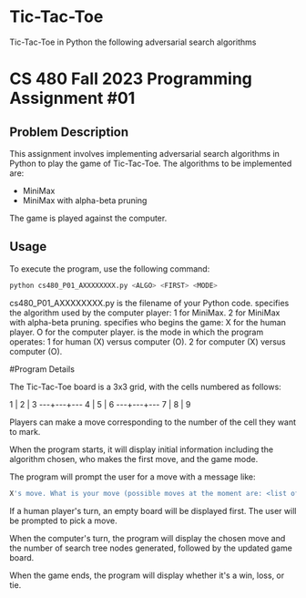 # Tic-Tac-Toe
Tic-Tac-Toe in Python the following adversarial search algorithms

# CS 480 Fall 2023 Programming Assignment #01

## Problem Description

This assignment involves implementing adversarial search algorithms in Python to play the game of Tic-Tac-Toe. The algorithms to be implemented are:

- MiniMax
- MiniMax with alpha-beta pruning

The game is played against the computer.

## Usage

To execute the program, use the following command:

```bash
python cs480_P01_AXXXXXXXX.py <ALGO> <FIRST> <MODE>
```

cs480_P01_AXXXXXXXX.py is the filename of your Python code.
<ALGO> specifies the algorithm used by the computer player:
1 for MiniMax.
2 for MiniMax with alpha-beta pruning.
<FIRST> specifies who begins the game:
X for the human player.
O for the computer player.
<MODE> is the mode in which the program operates:
1 for human (X) versus computer (O).
2 for computer (X) versus computer (O).

#Program Details

The Tic-Tac-Toe board is a 3x3 grid, with the cells numbered as follows:

 1 | 2 | 3
---+---+---
 4 | 5 | 6
---+---+---
 7 | 8 | 9

Players can make a move corresponding to the number of the cell they want to mark.

When the program starts, it will display initial information including the algorithm chosen, who makes the first move, and the game mode.

The program will prompt the user for a move with a message like:

```bash
X's move. What is your move (possible moves at the moment are: <list of possible moves> | enter 0 to exit the game)?
```

If a human player's turn, an empty board will be displayed first. The user will be prompted to pick a move.

When the computer's turn, the program will display the chosen move and the number of search tree nodes generated, followed by the updated game board.

When the game ends, the program will display whether it's a win, loss, or tie.



